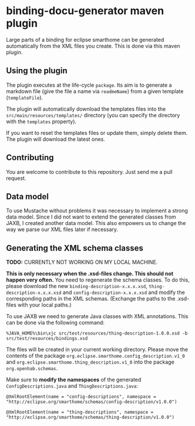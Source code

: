 # binding-docu-generator maven plugin 
Large parts of a binding for eclipse smarthome can be generated automatically from the XML files you create. This is done via this maven plugin.

## Using the plugin
The plugin executes at the life-cycle `package`. Its aim is to generate a markdown file (give the file a name via `readmeName`) from a given template (`templateFile`).

The plugin will automatically download the templates files into the `src/main/resources/templates/` directory (you can specify the directory with the `templates` property). 

If you want to reset the templates files or update them, simply delete them. The plugin will download the latest ones.

## Contributing
You are welcome to contribute to this repository. Just send me a pull request.

## Data model
To use Mustache without problems it was necessary to implement a strong data model. Since I did not want to extend the generated classes from JAXB, I created another data model. This also empowers us to change the way we parse our XML files later if necessary.

## Generating the XML schema classes
**TODO:** CURRENTLY NOT WORKING ON MY LOCAL MACHINE.

**This is only necessary when the .xsd-files change. This should not happen very often.** You need to regenerate the schema classes. To do this, please download the new `binding-description-x.x.x.xsd`, `thing-description-x.x.x.xsd` and `config-description-x.x.x.xsd` and modify the corresponding paths in the XML schemas. (Exchange the paths to the .xsd-files with your local paths.)

To use JAXB we need to generate Java classes with XML annotations. This can be done via the following command:

```
%JAVA_HOME%\bin\xjc src/test/resources/thing-description-1.0.0.xsd -b src/test/resources/bindings.xsd
```

The files will be created in your current working directory. Please move the contents of the package `org.eclipse.smarthome.config_description.v1_0` and `org.eclipse.smarthome.thing_description.v1_0` into the package `org.openhab.schemas`.

Make sure to **modify the namespaces** of the generated `ConfigDescriptions.java` and `ThingDescriptions.java`:
```
@XmlRootElement(name = "config-descriptions", namespace = "http://eclipse.org/smarthome/schemas/config-description/v1.0.0")
```

```
@XmlRootElement(name = "thing-descriptions", namespace = "http://eclipse.org/smarthome/schemas/thing-description/v1.0.0")
```

